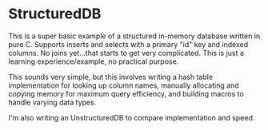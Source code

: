 # StructuredDB

This is a super basic example of a structured in-memory database written in pure C. Supports inserts and selects with a primary "id" key and indexed columns. No joins yet...that starts to get very complicated. This is just a learning experience/example, no practical purpose.

This sounds very simple, but this involves writing a hash table implementation for looking up column names, manually allocating and copying memory for maximum query efficiency, and building macros to handle varying data types.

I'm also writing an UnstructuredDB to compare implementation and speed.
